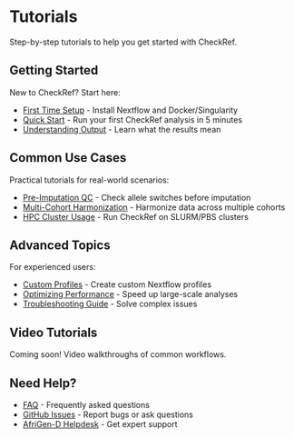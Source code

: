 # Tutorials

Step-by-step tutorials to help you get started with CheckRef.

## Getting Started

New to CheckRef? Start here:

- [First Time Setup](./first-time-setup) - Install Nextflow and Docker/Singularity
- [Quick Start](./quick-start) - Run your first CheckRef analysis in 5 minutes
- [Understanding Output](./understanding-output) - Learn what the results mean

## Common Use Cases

Practical tutorials for real-world scenarios:

- [Pre-Imputation QC](./pre-imputation-qc) - Check allele switches before imputation
- [Multi-Cohort Harmonization](./multi-cohort) - Harmonize data across multiple cohorts
- [HPC Cluster Usage](./hpc-usage) - Run CheckRef on SLURM/PBS clusters

## Advanced Topics

For experienced users:

- [Custom Profiles](./custom-profiles) - Create custom Nextflow profiles
- [Optimizing Performance](./performance) - Speed up large-scale analyses
- [Troubleshooting Guide](./troubleshooting-advanced) - Solve complex issues

## Video Tutorials

Coming soon! Video walkthroughs of common workflows.

## Need Help?

- [FAQ](/guide/troubleshooting) - Frequently asked questions
- [GitHub Issues](https://github.com/AfriGen-D/checkref/issues) - Report bugs or ask questions
- [AfriGen-D Helpdesk](https://helpdesk.afrigen-d.org) - Get expert support
